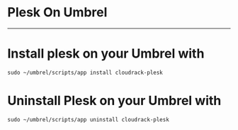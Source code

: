 # Plesk On Umbrel
---
# Install plesk on your Umbrel with 
```shell
sudo ~/umbrel/scripts/app install cloudrack-plesk
```
# Uninstall Plesk on your Umbrel with
```shell
sudo ~/umbrel/scripts/app uninstall cloudrack-plesk
```
